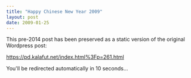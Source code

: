 ```yaml
---
title: "Happy Chinese New Year 2009"
layout: post
date: 2009-01-25
---
```


This pre-2014 post has been preserved as a static version of the original Wordpress post:

https://pd.kalafut.net/index.html%3Fp=261.html

You'll be redirected automatically in 10 seconds...

<head>
  <meta http-equiv="refresh" content="10;url=https://pd.kalafut.net/index.html%3Fp=261.html">
</head>

